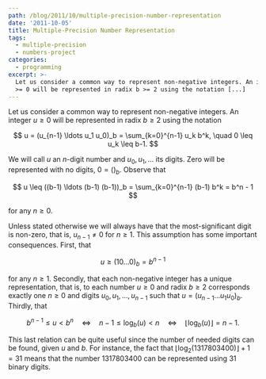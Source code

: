```yaml
---
path: /blog/2011/10/multiple-precision-number-representation
date: '2011-10-05'
title: Multiple-Precision Number Representation
tags:
  - multiple-precision
  - numbers-project
categories:
  - programming
excerpt: >-
  Let us consider a common way to represent non-negative integers. An integer u
  >= 0 will be represented in radix b >= 2 using the notation [...]
---
```

Let us consider a common way to represent non-negative integers. An integer $u \geq 0$ will be represented in radix $b \geq 2$ using the notation

$$
u = (u_{n-1} \ldots u_1 u_0)_b = \sum_{k=0}^{n-1} u_k b^k, \quad 0 \leq u_k \leq b-1.
$$

We will call $u$ an $n$-digit number and $u_0, u_1, \ldots$ its digits. Zero will be represented with no digits, $0 = ()_b$. Observe that

$$
u \leq ((b-1) \ldots (b-1) (b-1))_b = \sum_{k=0}^{n-1} (b-1) b^k = b^n - 1
$$

for any $n \geq 0$.

Unless stated otherwise we will always have that the most-significant digit is non-zero, that is, $u_{n-1} \neq 0$ for $n \geq 1$. This assumption has some important consequences. First, that

$$
u \geq (1 0 \ldots 0)_b = b^{n-1}
$$

for any $n \geq 1$. Secondly, that each non-negative integer has a unique representation, that is, to each number $u \geq 0$ and radix $b \geq 2$ corresponds exactly one $n \geq 0$ and digits $u_0, u_1, \ldots, u_{n-1}$ such that $u = (u_{n-1} \ldots u_1 u_0)_b$. Thirdly, that

$$
b^{n-1} \leq u < b^n \quad \Leftrightarrow \quad n-1 \leq \log_b(u) < n \quad \Leftrightarrow \quad \lfloor \log_b(u) \rfloor = n-1.
$$

This last relation can be quite useful since the number of needed digits can be found, given $u$ and $b$. For instance, the fact that $\lfloor \log_2(1317803400) \rfloor + 1 = 31$ means that the number 1317803400 can be represented using 31 binary digits.
